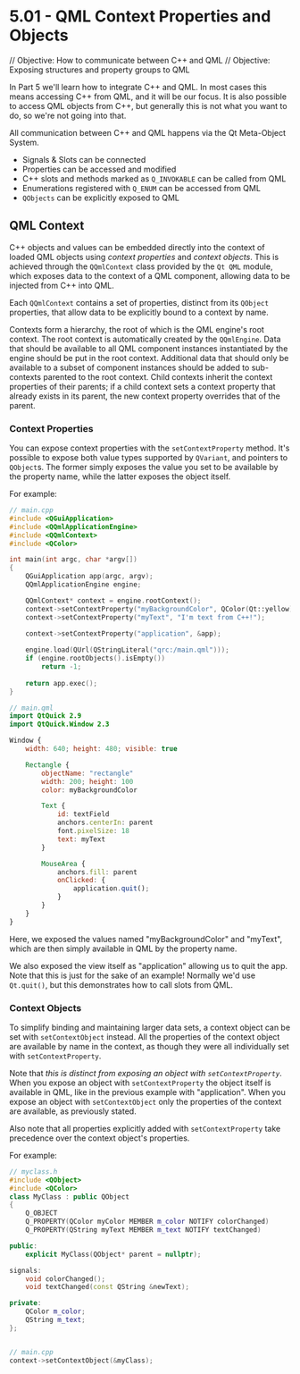 # 5.01 - QML Context Properties and Objects

// Objective: How to communicate between C++ and QML
// Objective: Exposing structures and property groups to QML

In Part 5 we'll learn how to integrate C++ and QML. In most cases this means accessing C++ from QML, and it will be our focus. It is also possible to access QML objects from C++, but generally this is not what you want to do, so we're not going into that.

All communication between C++ and QML happens via the Qt Meta-Object System.
* Signals & Slots can be connected
* Properties can be accessed and modified
* C++ slots and methods marked as `Q_INVOKABLE` can be called from QML
* Enumerations registered with `Q_ENUM` can be accessed from QML
* `QObjects` can be explicitly exposed to QML

## QML Context

C++ objects and values can be embedded directly into the context of loaded QML objects using *context properties* and *context objects*. This is achieved through the `QQmlContext` class provided by the `Qt QML` module, which exposes data to the context of a QML component, allowing data to be injected from C++ into QML.

Each `QQmlContext` contains a set of properties, distinct from its `QObject` properties, that allow data to be explicitly bound to a context by name. 

Contexts form a hierarchy, the root of which is the QML engine's root context. The root context is automatically created by the `QQmlEngine`. Data that should be available to all QML component instances instantiated by the engine should be put in the root context. Additional data that should only be available to a subset of component instances should be added to sub-contexts parented to the root context. Child contexts inherit the context properties of their parents; if a child context sets a context property that already exists in its parent, the new context property overrides that of the parent.

### Context Properties

You can expose context properties with the `setContextProperty` method. It's possible to expose both value types supported by `QVariant`, and pointers to `QObject`s. The former simply exposes the value you set to be available by the property name, while the latter exposes the object itself.

For example:

```cpp
// main.cpp
#include <QGuiApplication>
#include <QQmlApplicationEngine>
#include <QQmlContext>
#include <QColor>

int main(int argc, char *argv[])
{
    QGuiApplication app(argc, argv);
    QQmlApplicationEngine engine;

    QQmlContext* context = engine.rootContext();
    context->setContextProperty("myBackgroundColor", QColor(Qt::yellow));
    context->setContextProperty("myText", "I'm text from C++!");
    
    context->setContextProperty("application", &app);

    engine.load(QUrl(QStringLiteral("qrc:/main.qml")));
    if (engine.rootObjects().isEmpty())
        return -1;
    
    return app.exec();
}
```

```qml
// main.qml
import QtQuick 2.9
import QtQuick.Window 2.3

Window {
    width: 640; height: 480; visible: true

    Rectangle {
        objectName: "rectangle"
        width: 200; height: 100
        color: myBackgroundColor

        Text {
            id: textField
            anchors.centerIn: parent
            font.pixelSize: 18
            text: myText
        }

        MouseArea {
            anchors.fill: parent
            onClicked: {
                application.quit();
            }
        }
    }
}
```

Here, we exposed the values named "myBackgroundColor" and "myText", which are then simply available in QML by the property name.

We also exposed the view itself as "application" allowing us to quit the app. Note that this is just for the sake of an example! Normally we'd use `Qt.quit()`, but this demonstrates how to call slots from QML.

### Context Objects

To simplify binding and maintaining larger data sets, a context object can be set with `setContextObject` instead. All the properties of the context object are available by name in the context, as though they were all individually set with `setContextProperty`.

Note that *this is distinct from exposing an object with `setContextProperty`*. When you expose an object with `setContextProperty` the object itself is available in QML, like in the previous example with "application". When you expose an object with `setContextObject` only the properties of the context are available, as previously stated.

Also note that all properties explicitly added with `setContextProperty` take precedence over the context object's properties.

For example:

```cpp
// myclass.h
#include <QObject>
#include <QColor>
class MyClass : public QObject
{
    Q_OBJECT
    Q_PROPERTY(QColor myColor MEMBER m_color NOTIFY colorChanged)
    Q_PROPERTY(QString myText MEMBER m_text NOTIFY textChanged)

public:
    explicit MyClass(QObject* parent = nullptr);

signals:
    void colorChanged();
    void textChanged(const QString &newText);

private:
    QColor m_color;
    QString m_text;
};


// main.cpp
context->setContextObject(&myClass);
```